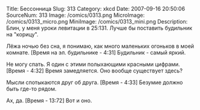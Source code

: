 Title: Бессонница 
Slug: 313 
Category: xkcd 
Date: 2007-09-16 20:50:06 
SourceNum: 313 
Image: /comics/0313.png 
MicroImage: /comics/0313_micro.png 
MiniImage: /comics/0313_mini.png 
Description: Блин, у меня уроки левитации  в 25:131. Лучше бы поставить будильник на "корицу". 

Лёжа ночью без сна, я понимаю, как много маленьких огоньков в моей комнате.
[Время на эл. будильнике - 4:31]
Будильник - самый яркий.

Не могу спать.
Я один с этими полыхающими красными цифрами.
[Время - 4:32]
Время замедляется.
Оно вообще существует здесь?

Мысли спотыкаются друг об друга.
[Время - 4:33]
Безумие должно быть где-то рядом.

Ах, да.
[Время - 13:72]
Вот и оно.